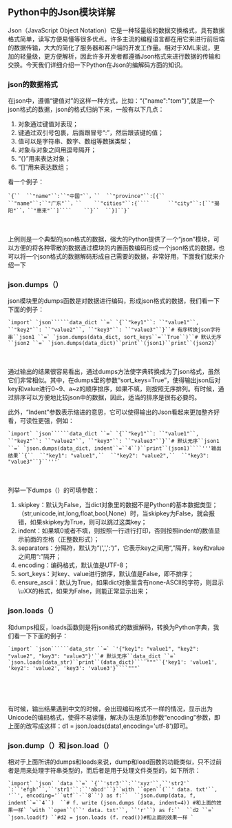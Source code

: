 ## Python中的Json模块详解

Json（JavaScript Object Notation）它是一种轻量级的数据交换格式，具有数据格式简单，读写方便易懂等很多优点。许多主流的编程语言都在用它来进行前后端的数据传输，大大的简化了服务器和客户端的开发工作量。相对于XML来说，更加的轻量级，更方便解析，因此许多开发者都遵循Json格式来进行数据的传输和交换。今天我们详细介绍一下Python在Json的编解码方面的知识。

### json的数据格式

在json中，遵循“键值对”的这样一种方式，比如：“{"name":"tom"}”,就是一个json格式的数据，json的格式归纳下来，一般有以下几点：

1. 对象通过键值对表现；
2. 键通过双引号包裹，后面跟冒号“:”，然后跟该键的值；
3. 值可以是字符串、数字、数组等数据类型；
4. 对象与对象之间用逗号隔开；
5. “{}”用来表达对象；
6. “[]”用来表达数组；

看一个例子：

```
`{``  ``"name"``:``"中国"``，``  ``"province"``:[{``    ``"name"``:``"广东"``，``    ``"cities"``:{````      ``"city"``:[``"揭阳"``，``"惠来"``]````    ``}``  ``}]``}`
```

　　

上例则是一个典型的json格式的数据，强大的Python提供了一个“json”模块，可以方便的将各种零散的数据通过模块的内置函数编码形成一个json格式的数据，也可以将一个json格式的数据解码形成自己需要的数据，非常好用，下面我们就来介绍一下

### json.dumps（）

json模块里的dumps函数是对数据进行编码，形成json格式的数据，我们看一下下面的例子：

```
`import` `json``````data_dict ``=` `{``"key1"``: ``"value1"``, ``"key2"``: ``"value2"``, ``"key3"``: ``"value3"``}``# 有序转换json字符串``json1 ``=` `json.dumps(data_dict, sort_keys``=``True``)``# 默认无序``json2 ``=` `json.dumps(data_dict)``print``(json1)``print``(json2)`
```

　　

通过输出的结果很容易看出，通过dumps方法使字典转换成为了json格式，虽然它们非常相似。其中，在dumps里的参数“sort_keys=True”，使得输出json后对key和value进行0~9、a~z的顺序排序，如果不填，则按照无序排列。有时候，通过排序可以方便地比较json中的数据，因此，适当的排序是很有必要的。

此外，“Indent”参数表示缩进的意思，它可以使得输出的Json看起来更加整齐好看，可读性更强，例如：

```
`import` `json``````data_dict ``=` `{``"key1"``: ``"value1"``, ``"key2"``: ``"value2"``, ``"key3"``: ``"value3"``}``# 默认无序``json1 ``=` `json.dumps(data_dict, indent``=``4``)``print``(json1)````'''输出结果``{``  ``"key1": "value1",``  ``"key2": "value2",``  ``"key3": "value3"``}``'''`
```

　　

 

列举一下dumps（）的可填参数：

1. skipkey：默认为False，当dict对象里的数据不是Python的基本数据类型；（str,unicode,int,long,float,bool,None）时，当skipkey为False，就会报错，如果skipkey为True，则可以跳过这类key；
2. indent：如果填0或者不填，则按照一行进行打印，否则按照indent的数值显示前面的空格（正整数形式）；
3. separators：分隔符，默认为“(',',':')”，它表示key之间用“,”隔开，key和value之间用“:”隔开；
4. encoding：编码格式，默认值是UTF-8；
5. sort_keys：对key、value进行排序，默认值是False，即不排序；
6. ensure_ascii：默认为True，如果dict对象里含有none-ASCII的字符，则显示\uXX的格式，如果为False，则能正常显示出来；

### json.loads（）

和dumps相反，loads函数则是将json格式的数据解码，转换为Python字典，我们看一下下面的例子：

```
`import` `json``````data_str ``=` `'{"key1": "value1", "key2": "value2", "key3": "value3"}'``# 默认无序``data_dict ``=` `json.loads(data_str)``print``(data_dict)````"""``{'key1': 'value1', 'key2': 'value2', 'key3': 'value3'}````"""`
```

　　

```
 
```

 

有时候，输出结果遇到中文的时候，会出现编码格式不一样的情况，显示出为Unicode的编码格式，使得不易读懂，解决办法是添加参数“encoding”参数，即上面的改写成这样：d1 = json.loads(data1,encoding='utf-8')即可。

### json.dump（）和 json.load（）

相对于上面所讲的dumps和loads来说，dump和load函数的功能类似，只不过前者是用来处理字符串类型的，而后者是用于处理文件类型的，如下所示：

```
`import` `json` `data ``=` `{``'str3'``:``'xyz'``,``'str2'` `:``'efgh'``,``'str1'``:``'abcd'``}``with ``open``(``' data. txt'``, '``', encoding='``utf``-``8``') as f:``  ``json.dump(data, f, indent``=``4``)  ``# f. write (json.dumps (data, indent=4)) #和上面的效果一样` `with ``open``(``' data. txt'``, ``'r'``) as f:``  ``d2 ``=` `json.load(f) ``#d2 = json.loads (f. read())#和上面的效果一样 `
```

　　